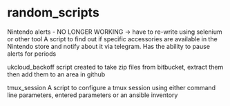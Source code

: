 # random_scripts

Nintendo alerts - NO LONGER WORKING -> have to re-write using selenium or other tool
  A script to find out if specific accessories are available in the Nintendo store and notify about it via telegram. Has the ability to pause alerts for periods
  
ukcloud_backoff
  script created to take zip files from bitbucket, extract them then add them to an area in github

tmux_session
  A script to configure a tmux session using either command line parameters, entered parameters or an ansible inventory
